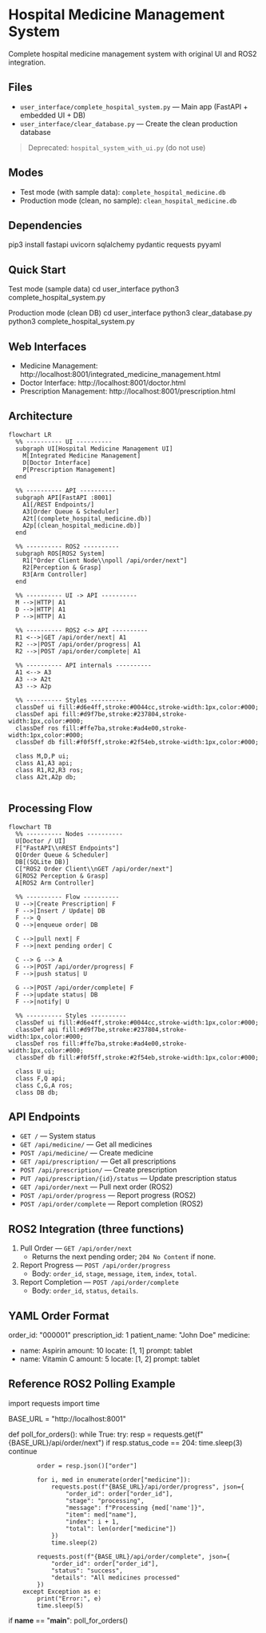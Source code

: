# Hospital Medicine Management System

Complete hospital medicine management system with original UI and ROS2 integration.

## Files

- `user_interface/complete_hospital_system.py` — Main app (FastAPI + embedded UI + DB)
- `user_interface/clear_database.py` — Create the clean production database

> Deprecated: `hospital_system_with_ui.py` (do not use)

## Modes

- Test mode (with sample data): `complete_hospital_medicine.db`  
- Production mode (clean, no sample): `clean_hospital_medicine.db`

## Dependencies
pip3 install fastapi uvicorn sqlalchemy pydantic requests pyyaml

## Quick Start

Test mode (sample data)
cd user_interface
python3 complete_hospital_system.py

Production mode (clean DB)
cd user_interface
python3 clear_database.py
python3 complete_hospital_system.py

## Web Interfaces

- Medicine Management: http://localhost:8001/integrated_medicine_management.html
- Doctor Interface: http://localhost:8001/doctor.html
- Prescription Management: http://localhost:8001/prescription.html

## Architecture

```mermaid
flowchart LR
  %% ---------- UI ----------
  subgraph UI[Hospital Medicine Management UI]
    M[Integrated Medicine Management]
    D[Doctor Interface]
    P[Prescription Management]
  end

  %% ---------- API ----------
  subgraph API[FastAPI :8001]
    A1[/REST Endpoints/]
    A3[Order Queue & Scheduler]
    A2t[(complete_hospital_medicine.db)]
    A2p[(clean_hospital_medicine.db)]
  end

  %% ---------- ROS2 ----------
  subgraph ROS[ROS2 System]
    R1["Order Client Node\\npoll /api/order/next"]
    R2[Perception & Grasp]
    R3[Arm Controller]
  end

  %% ---------- UI -> API ----------
  M -->|HTTP| A1
  D -->|HTTP| A1
  P -->|HTTP| A1

  %% ---------- ROS2 <-> API ----------
  R1 <-->|GET /api/order/next| A1
  R2 -->|POST /api/order/progress| A1
  R2 -->|POST /api/order/complete| A1

  %% ---------- API internals ----------
  A1 <--> A3
  A3 --> A2t
  A3 --> A2p

  %% ---------- Styles ----------
  classDef ui fill:#d6e4ff,stroke:#0044cc,stroke-width:1px,color:#000;
  classDef api fill:#d9f7be,stroke:#237804,stroke-width:1px,color:#000;
  classDef ros fill:#ffe7ba,stroke:#ad4e00,stroke-width:1px,color:#000;
  classDef db fill:#f0f5ff,stroke:#2f54eb,stroke-width:1px,color:#000;

  class M,D,P ui;
  class A1,A3 api;
  class R1,R2,R3 ros;
  class A2t,A2p db;


```

## Processing Flow

```mermaid
flowchart TB
  %% ---------- Nodes ----------
  U[Doctor / UI]
  F["FastAPI\\nREST Endpoints"]
  Q[Order Queue & Scheduler]
  DB[(SQLite DB)]
  C["ROS2 Order Client\\nGET /api/order/next"]
  G[ROS2 Perception & Grasp]
  A[ROS2 Arm Controller]

  %% ---------- Flow ----------
  U -->|Create Prescription| F
  F -->|Insert / Update| DB
  F --> Q
  Q -->|enqueue order| DB

  C -->|pull next| F
  F -->|next pending order| C

  C --> G --> A
  G -->|POST /api/order/progress| F
  F -->|push status| U

  G -->|POST /api/order/complete| F
  F -->|update status| DB
  F -->|notify| U

  %% ---------- Styles ----------
  classDef ui fill:#d6e4ff,stroke:#0044cc,stroke-width:1px,color:#000;
  classDef api fill:#d9f7be,stroke:#237804,stroke-width:1px,color:#000;
  classDef ros fill:#ffe7ba,stroke:#ad4e00,stroke-width:1px,color:#000;
  classDef db fill:#f0f5ff,stroke:#2f54eb,stroke-width:1px,color:#000;

  class U ui;
  class F,Q api;
  class C,G,A ros;
  class DB db;

```

## API Endpoints

- `GET /` — System status
- `GET /api/medicine/` — Get all medicines
- `POST /api/medicine/` — Create medicine
- `GET /api/prescription/` — Get all prescriptions
- `POST /api/prescription/` — Create prescription
- `PUT /api/prescription/{id}/status` — Update prescription status
- `GET /api/order/next` — Pull next order (ROS2)
- `POST /api/order/progress` — Report progress (ROS2)
- `POST /api/order/complete` — Report completion (ROS2)

## ROS2 Integration (three functions)

1. Pull Order — `GET /api/order/next`
   - Returns the next pending order; `204 No Content` if none.
2. Report Progress — `POST /api/order/progress`
   - Body: `order_id`, `stage`, `message`, `item`, `index`, `total`.
3. Report Completion — `POST /api/order/complete`
   - Body: `order_id`, `status`, `details`.

## YAML Order Format

order_id: "000001"
prescription_id: 1
patient_name: "John Doe"
medicine:
  - name: Aspirin
    amount: 10
    locate: [1, 1]
    prompt: tablet
  - name: Vitamin C
    amount: 5
    locate: [1, 2]
    prompt: tablet

## Reference ROS2 Polling Example

import requests
import time

BASE_URL = "http://localhost:8001"

def poll_for_orders():
    while True:
        try:
            resp = requests.get(f"{BASE_URL}/api/order/next")
            if resp.status_code == 204:
                time.sleep(3)
                continue

            order = resp.json()["order"]

            for i, med in enumerate(order["medicine"]):
                requests.post(f"{BASE_URL}/api/order/progress", json={
                    "order_id": order["order_id"],
                    "stage": "processing",
                    "message": f"Processing {med['name']}",
                    "item": med["name"],
                    "index": i + 1,
                    "total": len(order["medicine"])
                })
                time.sleep(2)

            requests.post(f"{BASE_URL}/api/order/complete", json={
                "order_id": order["order_id"],
                "status": "success",
                "details": "All medicines processed"
            })
        except Exception as e:
            print("Error:", e)
            time.sleep(5)

if __name__ == "__main__":
    poll_for_orders()

